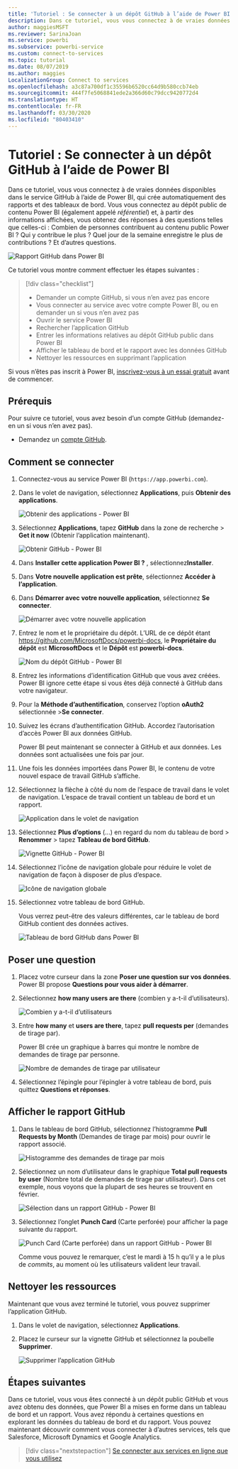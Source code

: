 ```yaml
---
title: 'Tutoriel : Se connecter à un dépôt GitHub à l’aide de Power BI'
description: Dans ce tutoriel, vous vous connectez à de vraies données disponibles dans le service GitHub à l’aide de Power BI, qui crée automatiquement des rapports et des tableaux de bord.
author: maggiesMSFT
ms.reviewer: SarinaJoan
ms.service: powerbi
ms.subservice: powerbi-service
ms.custom: connect-to-services
ms.topic: tutorial
ms.date: 08/07/2019
ms.author: maggies
LocalizationGroup: Connect to services
ms.openlocfilehash: a3c87a700df1c35596b6520cc64d9b580ccb74eb
ms.sourcegitcommit: 444f7fe5068841ede2a366d60c79dcc9420772d4
ms.translationtype: HT
ms.contentlocale: fr-FR
ms.lasthandoff: 03/30/2020
ms.locfileid: "80403410"
---
```

# <a name="tutorial-connect-to-a-github-repo-with-power-bi"></a>Tutoriel : Se connecter à un dépôt GitHub à l’aide de Power BI
Dans ce tutoriel, vous vous connectez à de vraies données disponibles dans le service GitHub à l’aide de Power BI, qui crée automatiquement des rapports et des tableaux de bord. Vous vous connectez au dépôt public de contenu Power BI (également appelé *référentiel*) et, à partir des informations affichées, vous obtenez des réponses à des questions telles que celles-ci : Combien de personnes contribuent au contenu public Power BI ? Qui y contribue le plus ? Quel jour de la semaine enregistre le plus de contributions ? Et d’autres questions. 

![Rapport GitHub dans Power BI](media/service-tutorial-connect-to-github/power-bi-github-app-tutorial-punch-card.png)

Ce tutoriel vous montre comment effectuer les étapes suivantes :

> [!div class="checklist"]
> * Demander un compte GitHub, si vous n’en avez pas encore 
> * Vous connecter au service avec votre compte Power BI, ou en demander un si vous n’en avez pas
> * Ouvrir le service Power BI
> * Rechercher l’application GitHub
> * Entrer les informations relatives au dépôt GitHub public dans Power BI
> * Afficher le tableau de bord et le rapport avec les données GitHub
> * Nettoyer les ressources en supprimant l’application

Si vous n’êtes pas inscrit à Power BI, [inscrivez-vous à un essai gratuit](https://app.powerbi.com/signupredirect?pbi_source=web) avant de commencer.

## <a name="prerequisites"></a>Prérequis

Pour suivre ce tutoriel, vous avez besoin d’un compte GitHub (demandez-en un si vous n’en avez pas). 

- Demandez un [compte GitHub](https://docs.microsoft.com/contribute/get-started-setup-github).


## <a name="how-to-connect"></a>Comment se connecter
1. Connectez-vous au service Power BI (`https://app.powerbi.com`). 
2. Dans le volet de navigation, sélectionnez **Applications**, puis **Obtenir des applications**.
   
   ![Obtenir des applications - Power BI](media/service-tutorial-connect-to-github/power-bi-github-app-tutorial.png) 

3. Sélectionnez **Applications**, tapez **GitHub** dans la zone de recherche > **Get it now** (Obtenir l’application maintenant).
   
   ![Obtenir GitHub - Power BI](media/service-tutorial-connect-to-github/power-bi-github-app-tutorial-app-source.png) 

4. Dans **Installer cette application Power BI ?** , sélectionnez**Installer**.
5. Dans **Votre nouvelle application est prête**, sélectionnez **Accéder à l’application**.
6. Dans **Démarrer avec votre nouvelle application**, sélectionnez **Se connecter**.

    ![Démarrer avec votre nouvelle application](media/service-tutorial-connect-to-github/power-bi-new-app-connect-get-started.png)

7. Entrez le nom et le propriétaire du dépôt. L’URL de ce dépôt étant https://github.com/MicrosoftDocs/powerbi-docs, le **Propriétaire du dépôt** est **MicrosoftDocs** et le **Dépôt** est **powerbi-docs**. 
   
    ![Nom du dépôt GitHub - Power BI](media/service-tutorial-connect-to-github/power-bi-github-app-tutorial-connect.png)

5. Entrez les informations d’identification GitHub que vous avez créées. Power BI ignore cette étape si vous êtes déjà connecté à GitHub dans votre navigateur. 

6. Pour la **Méthode d’authentification**, conservez l’option **oAuth2** sélectionnée \>**Se connecter**.

7. Suivez les écrans d’authentification GitHub. Accordez l’autorisation d’accès Power BI aux données GitHub.
   
   Power BI peut maintenant se connecter à GitHub et aux données.  Les données sont actualisées une fois par jour.

8. Une fois les données importées dans Power BI, le contenu de votre nouvel espace de travail GitHub s’affiche. 
9. Sélectionnez la flèche à côté du nom de l’espace de travail dans le volet de navigation. L’espace de travail contient un tableau de bord et un rapport. 

    ![Application dans le volet de navigation](media/service-tutorial-connect-to-github/power-bi-github-app-tutorial-left-nav-expanded.png)

10. Sélectionnez **Plus d’options** (...) en regard du nom du tableau de bord > **Renommer** > tapez **Tableau de bord GitHub**.
 
    ![Vignette GitHub - Power BI](media/service-tutorial-connect-to-github/power-bi-github-app-tutorial-left-nav.png) 

8. Sélectionnez l’icône de navigation globale pour réduire le volet de navigation de façon à disposer de plus d’espace.

    ![Icône de navigation globale](media/service-tutorial-connect-to-github/power-bi-global-navigation-icon.png)

10. Sélectionnez votre tableau de bord GitHub.
    
    Vous verrez peut-être des valeurs différentes, car le tableau de bord GitHub contient des données actives.

    ![Tableau de bord GitHub dans Power BI](media/service-tutorial-connect-to-github/power-bi-github-app-tutorial-new-dashboard.png)

    

## <a name="ask-a-question"></a>Poser une question

1. Placez votre curseur dans la zone **Poser une question sur vos données**. Power BI propose **Questions pour vous aider à démarrer**. 

1. Sélectionnez **how many users are there** (combien y a-t-il d’utilisateurs).
 
    ![Combien y a-t-il d’utilisateurs](media/service-tutorial-connect-to-github/power-bi-github-app-tutorial-qna-how-many-users.png)

13. Entre **how many** et **users are there**, tapez **pull requests per** (demandes de tirage par). 

     Power BI crée un graphique à barres qui montre le nombre de demandes de tirage par personne.

    ![Nombre de demandes de tirage par utilisateur](media/service-tutorial-connect-to-github/power-bi-github-app-tutorial-qna-how-many-prs.png)


13. Sélectionnez l’épingle pour l’épingler à votre tableau de bord, puis quittez **Questions et réponses**.

## <a name="view-the-github-report"></a>Afficher le rapport GitHub 

1. Dans le tableau de bord GitHub, sélectionnez l’histogramme **Pull Requests by Month** (Demandes de tirage par mois) pour ouvrir le rapport associé.

    ![Histogramme des demandes de tirage par mois](media/service-tutorial-connect-to-github/power-bi-github-app-tutorial-column-chart.png)

2. Sélectionnez un nom d’utilisateur dans le graphique **Total pull requests by user** (Nombre total de demandes de tirage par utilisateur). Dans cet exemple, nous voyons que la plupart de ses heures se trouvent en février.

    ![Sélection dans un rapport GitHub - Power BI](media/service-tutorial-connect-to-github/power-bi-github-app-tutorial-cross-filter-total-prs.png)

3. Sélectionnez l’onglet **Punch Card** (Carte perforée) pour afficher la page suivante du rapport. 
 
    ![Punch Card (Carte perforée) dans un rapport GitHub - Power BI](media/service-tutorial-connect-to-github/power-bi-github-app-tutorial-tues-3pm.png)

    Comme vous pouvez le remarquer, c’est le mardi à 15 h qu’il y a le plus de *commits*, au moment où les utilisateurs valident leur travail.

## <a name="clean-up-resources"></a>Nettoyer les ressources

Maintenant que vous avez terminé le tutoriel, vous pouvez supprimer l’application GitHub. 

1. Dans le volet de navigation, sélectionnez **Applications**.
2. Placez le curseur sur la vignette GitHub et sélectionnez la poubelle **Supprimer**.

    ![Supprimer l’application GitHub](media/service-tutorial-connect-to-github/power-bi-github-app-tutorial-delete.png)

## <a name="next-steps"></a>Étapes suivantes

Dans ce tutoriel, vous vous êtes connecté à un dépôt public GitHub et vous avez obtenu des données, que Power BI a mises en forme dans un tableau de bord et un rapport. Vous avez répondu à certaines questions en explorant les données du tableau de bord et du rapport. Vous pouvez maintenant découvrir comment vous connecter à d’autres services, tels que Salesforce, Microsoft Dynamics et Google Analytics. 
 
> [!div class="nextstepaction"]
> [Se connecter aux services en ligne que vous utilisez](service-connect-to-services.md)


